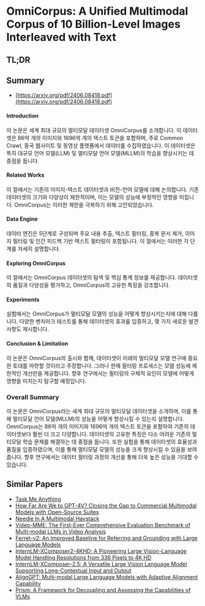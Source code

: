 # OmniCorpus: A Unified Multimodal Corpus of 10 Billion-Level Images Interleaved with Text
## TL;DR
## Summary
- [https://arxiv.org/pdf/2406.08418.pdf](https://arxiv.org/pdf/2406.08418.pdf)

#### Introduction

이 논문은 세계 최대 규모의 멀티모달 데이터셋 OmniCorpus를 소개합니다. 이 데이터셋은 86억 개의 이미지와 1696억 개의 텍스트 토큰을 포함하며, 주로 Common Crawl, 중국 웹사이트 및 동영상 플랫폼에서 데이터를 수집하였습니다. 이 데이터셋은 특히 대규모 언어 모델(LLM) 및 멀티모달 언어 모델(MLLM)의 학습을 향상시키는 데 중점을 둡니다.

#### Related Works

이 절에서는 기존의 이미지-텍스트 데이터셋과 비전-언어 모델에 대해 논의합니다. 기존 데이터셋의 크기와 다양성이 제한적이며, 이는 모델의 성능에 부정적인 영향을 미칩니다. OmniCorpus는 이러한 제한을 극복하기 위해 고안되었습니다.

#### Data Engine

데이터 엔진은 5단계로 구성되며 주요 내용 추출, 텍스트 필터링, 중복 문서 제거, 이미지 필터링 및 인간 피드백 기반 텍스트 필터링이 포함됩니다. 이 절에서는 이러한 각 단계를 자세히 설명합니다.

#### Exploring OmniCorpus

이 절에서는 OmniCorpus 데이터셋의 탐색 및 핵심 통계 정보를 제공합니다. 데이터셋의 품질과 다양성을 평가하고, OmniCorpus의 고유한 특징을 강조합니다.

#### Experiments

실험에서는 OmniCorpus가 멀티모달 모델의 성능을 어떻게 향상시키는지에 대해 다룹니다. 다양한 벤치마크 테스트를 통해 데이터셋의 효과를 입증하고, 몇 가지 새로운 발견 사항도 제시합니다.

#### Conclusion & Limitation

이 논문은 OmniCorpus의 출시와 함께, 데이터셋이 미래의 멀티모달 모델 연구에 중요한 토대를 마련할 것이라고 주장합니다. 그러나 현재 필터링 프로세스는 모델 성능에 제한적인 개선만을 제공합니다. 향후 연구에서는 필터링의 구체적 요인이 모델에 어떻게 영향을 미치는지 탐구할 예정입니다.

### Overall Summary

이 논문은 OmniCorpus라는 세계 최대 규모의 멀티모달 데이터셋을 소개하며, 이를 통해 멀티모달 언어 모델(MLLM)의 성능을 어떻게 향상시킬 수 있는지 설명합니다. OmniCorpus는 86억 개의 이미지와 1696억 개의 텍스트 토큰을 포함하여 기존의 데이터셋보다 훨씬 더 크고 다양합니다. 데이터셋의 고유한 특징은 다소 어려운 기존의 멀티모달 학습 문제를 해결하는 데 중점을 둡니다. 또한 실험을 통해 데이터셋의 효율성과 품질을 입증하였으며, 이를 통해 멀티모달 모델의 성능을 크게 향상시킬 수 있음을 보여줍니다. 향후 연구에서는 데이터 필터링 과정의 개선을 통해 더욱 높은 성능을 기대할 수 있습니다.

## Similar Papers
- [Task Me Anything](2406.11775.md)
- [How Far Are We to GPT-4V? Closing the Gap to Commercial Multimodal Models with Open-Source Suites](2404.16821.md)
- [Needle In A Multimodal Haystack](2406.07230.md)
- [Video-MME: The First-Ever Comprehensive Evaluation Benchmark of Multi-modal LLMs in Video Analysis](2405.21075.md)
- [Ferret-v2: An Improved Baseline for Referring and Grounding with Large Language Models](2404.07973.md)
- [InternLM-XComposer2-4KHD: A Pioneering Large Vision-Language Model Handling Resolutions from 336 Pixels to 4K HD](2404.06512.md)
- [InternLM-XComposer-2.5: A Versatile Large Vision Language Model Supporting Long-Contextual Input and Output](2407.03320.md)
- [AlignGPT: Multi-modal Large Language Models with Adaptive Alignment Capability](2405.14129.md)
- [Prism: A Framework for Decoupling and Assessing the Capabilities of VLMs](2406.14544.md)
